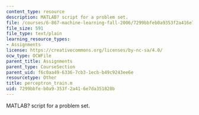 ```yaml
---
content_type: resource
description: MATLAB? script for a problem set.
file: /courses/6-867-machine-learning-fall-2006/7299bbfeb0a9353f2a416e7da351828b_perceptron_train.m
file_size: 591
file_type: text/plain
learning_resource_types:
- Assignments
license: https://creativecommons.org/licenses/by-nc-sa/4.0/
ocw_type: OCWFile
parent_title: Assignments
parent_type: CourseSection
parent_uid: f6c0aa49-6336-7cb3-1ecb-b49c9243ee6e
resourcetype: Other
title: perceptron_train.m
uid: 7299bbfe-b0a9-353f-2a41-6e7da351828b
---
```

MATLAB? script for a problem set.
